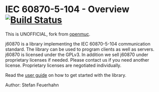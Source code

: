 #  IEC 60870-5-104 - Overview [![Build Status](https://travis-ci.org/gythialy/j60870.svg)](https://travis-ci.org/gythialy/j60870)

This is UNOFFICIAL, fork from [openmuc](https://www.openmuc.org/iec-60870-5-104/).

j60870 is a library implementing the IEC 60870-5-104 communication standard. The library can be used to program clients as well as servers. j60870 is licensed under the GPLv3. In addition we sell j60870 under proprietary licenses if needed. Please contact us if you need another license. Proprietary licenses are negotiated individually.

Read the [user guide](https://rawgit.com/gythialy/j60870/master/doc/userguide/j60870-doc.html) on how to get started with the library.

Author: Stefan Feuerhahn
